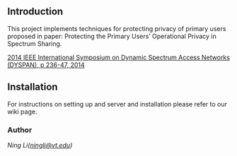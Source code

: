 ## Introduction
This project implements techniques for protecting privacy of primary users proposed in paper: Protecting the Primary Users’ Operational Privacy in Spectrum Sharing. 

[2014 IEEE International Symposium on Dynamic Spectrum Access Networks (DYSPAN), p 236-47, 2014](http://ieeexplore.ieee.org/xpl/abstractAuthors.jsp?arnumber=6817800)

## Installation
For instructions on setting up and server and installation please refer to our wiki page. 

### Author
*Ning Li(ningli@vt.edu)*
